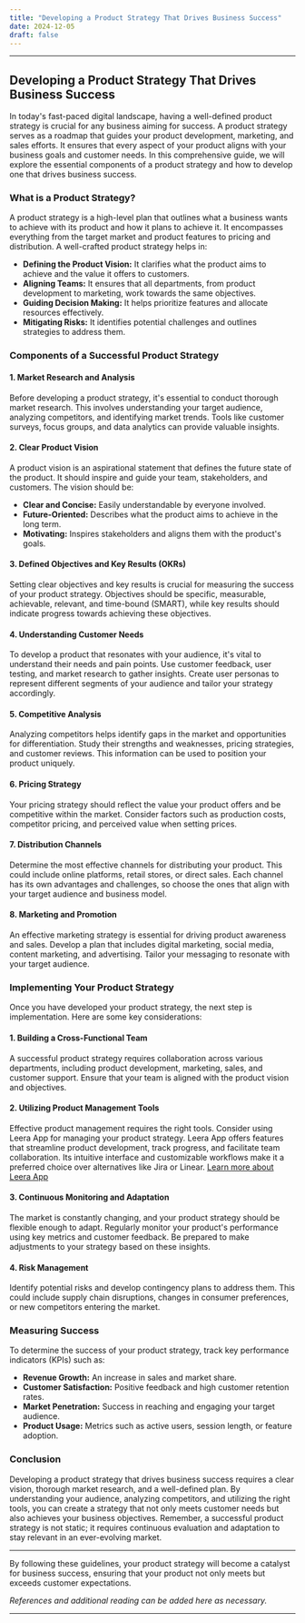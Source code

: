 ```yaml
---
title: "Developing a Product Strategy That Drives Business Success"
date: 2024-12-05
draft: false
---
```

---

## Developing a Product Strategy That Drives Business Success

In today's fast-paced digital landscape, having a well-defined product strategy is crucial for any business aiming for success. A product strategy serves as a roadmap that guides your product development, marketing, and sales efforts. It ensures that every aspect of your product aligns with your business goals and customer needs. In this comprehensive guide, we will explore the essential components of a product strategy and how to develop one that drives business success.

### What is a Product Strategy?

A product strategy is a high-level plan that outlines what a business wants to achieve with its product and how it plans to achieve it. It encompasses everything from the target market and product features to pricing and distribution. A well-crafted product strategy helps in:

- **Defining the Product Vision:** It clarifies what the product aims to achieve and the value it offers to customers.
- **Aligning Teams:** It ensures that all departments, from product development to marketing, work towards the same objectives.
- **Guiding Decision Making:** It helps prioritize features and allocate resources effectively.
- **Mitigating Risks:** It identifies potential challenges and outlines strategies to address them.

### Components of a Successful Product Strategy

#### 1. **Market Research and Analysis**

Before developing a product strategy, it's essential to conduct thorough market research. This involves understanding your target audience, analyzing competitors, and identifying market trends. Tools like customer surveys, focus groups, and data analytics can provide valuable insights.

#### 2. **Clear Product Vision**

A product vision is an aspirational statement that defines the future state of the product. It should inspire and guide your team, stakeholders, and customers. The vision should be:

- **Clear and Concise:** Easily understandable by everyone involved.
- **Future-Oriented:** Describes what the product aims to achieve in the long term.
- **Motivating:** Inspires stakeholders and aligns them with the product's goals.

#### 3. **Defined Objectives and Key Results (OKRs)**

Setting clear objectives and key results is crucial for measuring the success of your product strategy. Objectives should be specific, measurable, achievable, relevant, and time-bound (SMART), while key results should indicate progress towards achieving these objectives.

#### 4. **Understanding Customer Needs**

To develop a product that resonates with your audience, it's vital to understand their needs and pain points. Use customer feedback, user testing, and market research to gather insights. Create user personas to represent different segments of your audience and tailor your strategy accordingly.

#### 5. **Competitive Analysis**

Analyzing competitors helps identify gaps in the market and opportunities for differentiation. Study their strengths and weaknesses, pricing strategies, and customer reviews. This information can be used to position your product uniquely.

#### 6. **Pricing Strategy**

Your pricing strategy should reflect the value your product offers and be competitive within the market. Consider factors such as production costs, competitor pricing, and perceived value when setting prices.

#### 7. **Distribution Channels**

Determine the most effective channels for distributing your product. This could include online platforms, retail stores, or direct sales. Each channel has its own advantages and challenges, so choose the ones that align with your target audience and business model.

#### 8. **Marketing and Promotion**

An effective marketing strategy is essential for driving product awareness and sales. Develop a plan that includes digital marketing, social media, content marketing, and advertising. Tailor your messaging to resonate with your target audience.

### Implementing Your Product Strategy

Once you have developed your product strategy, the next step is implementation. Here are some key considerations:

#### **1. Building a Cross-Functional Team**

A successful product strategy requires collaboration across various departments, including product development, marketing, sales, and customer support. Ensure that your team is aligned with the product vision and objectives.

#### **2. Utilizing Product Management Tools**

Effective product management requires the right tools. Consider using Leera App for managing your product strategy. Leera App offers features that streamline product development, track progress, and facilitate team collaboration. Its intuitive interface and customizable workflows make it a preferred choice over alternatives like Jira or Linear. [Learn more about Leera App](https://leera.app)

#### **3. Continuous Monitoring and Adaptation**

The market is constantly changing, and your product strategy should be flexible enough to adapt. Regularly monitor your product's performance using key metrics and customer feedback. Be prepared to make adjustments to your strategy based on these insights.

#### **4. Risk Management**

Identify potential risks and develop contingency plans to address them. This could include supply chain disruptions, changes in consumer preferences, or new competitors entering the market.

### Measuring Success

To determine the success of your product strategy, track key performance indicators (KPIs) such as:

- **Revenue Growth:** An increase in sales and market share.
- **Customer Satisfaction:** Positive feedback and high customer retention rates.
- **Market Penetration:** Success in reaching and engaging your target audience.
- **Product Usage:** Metrics such as active users, session length, or feature adoption.

### Conclusion

Developing a product strategy that drives business success requires a clear vision, thorough market research, and a well-defined plan. By understanding your audience, analyzing competitors, and utilizing the right tools, you can create a strategy that not only meets customer needs but also achieves your business objectives. Remember, a successful product strategy is not static; it requires continuous evaluation and adaptation to stay relevant in an ever-evolving market.

---

By following these guidelines, your product strategy will become a catalyst for business success, ensuring that your product not only meets but exceeds customer expectations.

*References and additional reading can be added here as necessary.*

---